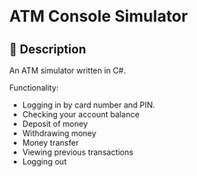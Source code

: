 # ATM Console Simulator

## 📄 Description
An ATM simulator written in C#.

Functionality:
- Logging in by card number and PIN.
- Checking your account balance
- Deposit of money
- Withdrawing money
- Money transfer
- Viewing previous transactions
- Logging out
